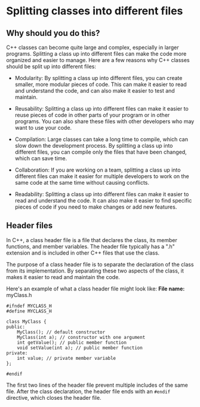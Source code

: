 # Splitting classes into different files

## Why should you do this?
C++ classes can become quite large and complex, especially in larger programs. Splitting a class up into different files can make the code more organized and easier to manage. Here are a few reasons why C++ classes should be split up into different files:

- Modularity: By splitting a class up into different files, you can create smaller, more modular pieces of code. This can make it easier to read and understand the code, and can also make it easier to test and maintain.

- Reusability: Splitting a class up into different files can make it easier to reuse pieces of code in other parts of your program or in other programs. You can also share these files with other developers who may want to use your code.

- Compilation: Large classes can take a long time to compile, which can slow down the development process. By splitting a class up into different files, you can compile only the files that have been changed, which can save time.

- Collaboration: If you are working on a team, splitting a class up into different files can make it easier for multiple developers to work on the same code at the same time without causing conflicts.

- Readability: Splitting a class up into different files can make it easier to read and understand the code. It can also make it easier to find specific pieces of code if you need to make changes or add new features.

## Header files

In C++, a class header file is a file that declares the class, its member functions, and member variables. The header file typically has a ".h" extension and is included in other C++ files that use the class.

The purpose of a class header file is to separate the declaration of the class from its implementation. By separating these two aspects of the class, it makes it easier to read and maintain the code.

Here's an example of what a class header file might look like:
**File name:** myClass.h
```
#ifndef MYCLASS_H
#define MYCLASS_H

class MyClass {
public:
    MyClass(); // default constructor
    MyClass(int a); // constructor with one argument
    int getValue(); // public member function
    void setValue(int a); // public member function
private:
    int value; // private member variable
};

#endif
```

The first two lines of the header file prevent multiple includes of the same file. After the class declaration, the header file ends with an ```#endif``` directive, which closes the header file.
